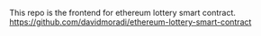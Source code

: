 This repo is the frontend for ethereum lottery smart contract. 
https://github.com/davidmoradi/ethereum-lottery-smart-contract
